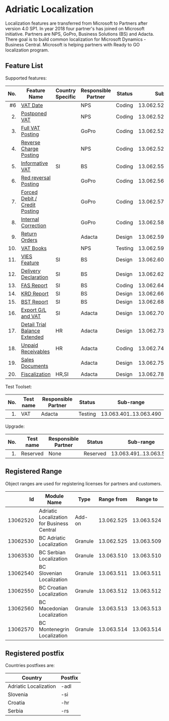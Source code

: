 # Adriatic Localization

Localization features are transferred from Microsoft to Partners after version 4.0 SP1. In year 2018 four partner's has joined on Microsoft initiative. Partners are NPS, GoPro, Business Solutions (BS) and Adacta. There goal is to build common localization for Microsoft Dynamics - Business Central. Microsoft is helping partners with Ready to GO localization program. 

## Feature List

Supported features:

No.|Feature Name|Country Specific|Responsible Partner|Status|Sub-range
-:|-|-|-|-|-
#6|[VAT Date](https://github.com/AdriaticOrg/sdd/blob/master/features/VATDate.md)||NPS|Coding|13.062.525..13.062.550
2.|[Postponed VAT](https://github.com/AdriaticOrg/sdd/blob/master/features/PostponedVAT.md)||NPS|Coding|13.062.525..13.062.550
3.|[Full VAT Posting](https://github.com/AdriaticOrg/sdd/blob/master/features/FullVATPorting.md)||GoPro|Coding|13.062.525..13.062.550
4.|[Reverse Charge Posting](https://github.com/AdriaticOrg/sdd/blob/master/features/ReverseChargePosting.md)||NPS|Coding|13.062.525..13.062.550
5.|[Informative VAT](https://github.com/AdriaticOrg/sdd/blob/master/features/InformativeVAT.md)|SI|BS|Coding|13.062.551..13.062.560
6.|[Red reversal Posting](https://github.com/AdriaticOrg/sdd/blob/master/features/RedReversalPosting.md)||GoPro|Coding|13.062.561..13.062.570
7.|[Forced Debit / Credit Posting](https://github.com/AdriaticOrg/sdd/blob/master/features/ForcedDebitCreditPosting.md)||GoPro|Coding|13.062.571..13.062.580
8.|[Internal Correction](https://github.com/AdriaticOrg/sdd/blob/master/features/InternalCorrection.md)||GoPro|Coding|13.062.581..13.062.590
9.|[Return Orders](https://github.com/AdriaticOrg/sdd/blob/master/features/ReturnOrders.md)||Adacta|Design|13.062.591..13.062.600
10.|[VAT Books](https://github.com/AdriaticOrg/sdd/blob/master/features/VATBooks.md)||NPS|Testing|13.062.591..13.062.600
11.|[VIES Feature](https://github.com/AdriaticOrg/sdd/blob/master/features/VIESFeature.md)|SI|BS|Design|13.062.601..13.062.620
12.|[Delivery Declaration](https://github.com/AdriaticOrg/sdd/blob/master/features/DeliveryDeclaration.md)|SI|BS|Design|13.062.621..13.062.640
13.|[FAS Report](https://github.com/AdriaticOrg/sdd/blob/master/features/FAS.md)|SI|BS|Coding|13.062.641..13.062.660
14.|[KRD Report](https://github.com/AdriaticOrg/sdd/blob/master/features/KRD.md)|SI|BS|Design|13.062.661..13.062.680
15.|[BST Report](https://github.com/AdriaticOrg/sdd/blob/master/features/BST.md)|SI|BS|Design|13.062.681..13.062.700
16.|[Export G/L and VAT](https://github.com/AdriaticOrg/sdd/blob/master/features/ExportGLandVAT.md)|SI|Adacta|Design|13.062.701..13.062.730
17.|[Detail Trial Balance Extended](https://github.com/AdriaticOrg/sdd/blob/master/features/DetailTrialBalanceExtended.md)|HR|Adacta|Design|13.062.731..13.062.740
18.|[Unpaid Receivables](https://github.com/AdriaticOrg/sdd/blob/master/features/UnpaidReceivables.md)|HR|Adacta|Coding|13.062.741..13.062.750
19.|[Sales Documents](https://github.com/AdriaticOrg/sdd/blob/master/features/SalesDocuments.md)||Adacta|Design|13.062.751..13.062.780
20.|[Fiscalization](https://github.com/AdriaticOrg/sdd/blob/master/features/Fiscalization.md)|HR,SI|Adacta|Design|13.062.781..13.062.810

Test Toolset:

No.|Test name|Responsible Partner|Status|Sub-range
--:|---------|-------------------|------|---------
1.|VAT|Adacta|Testing|13.063.401..13.063.490

Upgrade:

No.|Test name|Responsible Partner|Status|Sub-range
--:|---------|-------------------|------|---------
1.|Reserved|None|Reserved|13.063.491..13.063.500

## Registered Range

Object ranges are used for registering licenses for partners and customers.

Id|Module Name|Type|Range from|Range to
-:|-|-|-|-
13062520|Adriatic Localization for Business Central|Add-on|13.062.525|13.063.524
13062530|BC Adriatic Localization|Granule|13.062.525|13.063.509
13063530|BC Serbian Localization|Granule|13.063.510|13.063.510
13062540|BC Slovenian Localization|Granule|13.063.511|13.063.511
13062550|BC Croatian Localization|Granule|13.063.512|13.063.512
13062560|BC Macedonian Localization|Granule|13.063.513|13.063.513
13062570|BC Montenegrin Localization|Granule|13.063.514|13.063.514

## Registered postfix

Countries postfixes are:

Country|Postfix
-|-
Adriatic Localization|-adl
Slovenia|-si
Croatia|-hr
Serbia|-rs
